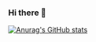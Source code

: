 ### Hi there 👋

[![Anurag's GitHub stats](https://github-readme-stats.vercel.app/api?username=welcometoRichardpark)](https://github.com/anuraghazra/github-readme-stats)

<!--
**welcometoRICHARDPARK/welcometoRICHARDPARK** is a ✨ _special_ ✨ repository because its `README.md` (this file) appears on your GitHub profile.

Here are some ideas to get you started:

- 🔭 I’m currently working on ...
- 🌱 I’m currently learning ...
- 👯 I’m looking to collaborate on ...
- 🤔 I’m looking for help with ...
- 💬 Ask me about ...
- 📫 How to reach me: ...
- 😄 Pronouns: ...
- ⚡ Fun fact: ...
-->
